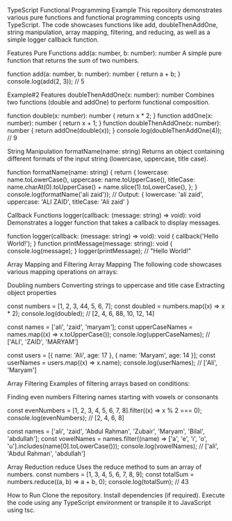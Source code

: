 TypeScript Functional Programming Example
This repository demonstrates various pure functions and functional programming concepts using TypeScript. The code showcases functions like add, doubleThenAddOne, string manipulation, array mapping, filtering, and reducing, as well as a simple logger callback function.

Features
Pure Functions
add(a: number, b: number): number
A simple pure function that returns the sum of two numbers.

function add(a: number, b: number): number {
  return a + b;
}
console.log(add(2, 3)); // 5

Example#2 Features
doubleThenAddOne(x: number): number
Combines two functions (double and addOne) to perform functional composition.

function double(x: number): number {
  return x * 2;
}
function addOne(x: number): number {
  return x + 1;
}
function doubleThenAddOne(x: number): number {
  return addOne(double(x));
}
console.log(doubleThenAddOne(4)); // 9

String Manipulation
formatName(name: string)
Returns an object containing different formats of the input string (lowercase, uppercase, title case).

function formatName(name: string) {
  return {
    lowercase: name.toLowerCase(),
    uppercase: name.toUpperCase(),
    titleCase: name.charAt(0).toUpperCase() + name.slice(1).toLowerCase(),
  };
}
console.log(formatName('ali zaid'));
// Output: { lowercase: 'ali zaid', uppercase: 'ALI ZAID', titleCase: 'Ali zaid' }

Callback Functions
logger(callback: (message: string) => void): void
Demonstrates a logger function that takes a callback to display messages.

function logger(callback: (message: string) => void): void {
  callback('Hello World!');
}
function printMessage(message: string): void {
  console.log(message);
}
logger(printMessage); // "Hello World!"


Array Mapping and Filtering
Array Mapping
The following code showcases various mapping operations on arrays:

Doubling numbers
Converting strings to uppercase and title case
Extracting object properties

const numbers = [1, 2, 3, 44, 5, 6, 7];
const doubled = numbers.map((x) => x * 2);
console.log(doubled); // [2, 4, 6, 88, 10, 12, 14]

const names = ['ali', 'zaid', 'maryam'];
const upperCaseNames = names.map((x) => x.toUpperCase());
console.log(upperCaseNames); // ['ALI', 'ZAID', 'MARYAM']

const users = [{ name: 'Ali', age: 17 }, { name: 'Maryam', age: 14 }];
const userNames = users.map((x) => x.name);
console.log(userNames); // ['Ali', 'Maryam']

Array Filtering
Examples of filtering arrays based on conditions:

Finding even numbers
Filtering names starting with vowels or consonants

const evenNumbers = [1, 2, 3, 4, 5, 6, 7, 8].filter((x) => x % 2 === 0);
console.log(evenNumbers); // [2, 4, 6, 8]

const names = ['ali', 'zaid', 'Abdul Rahman', 'Zubair', 'Maryam', 'Bilal', 'abdullah'];
const vowelNames = names.filter((name) => ['a', 'e', 'i', 'o', 'u'].includes(name[0].toLowerCase()));
console.log(vowelNames); // ['ali', 'Abdul Rahman', 'abdullah']

Array Reduction
reduce
Uses the reduce method to sum an array of numbers.
const numbers = [1, 3, 4, 5, 6, 7, 8, 9];
const totalSum = numbers.reduce((a, b) => a + b, 0);
console.log(totalSum); // 43

How to Run
Clone the repository.
Install dependencies (if required).
Execute the code using any TypeScript environment or transpile it to JavaScript using tsc.

